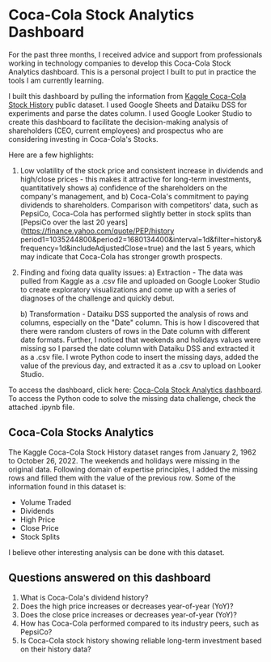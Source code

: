 # Coca-Cola Stock Analytics Dashboard

For the past three months, I received advice and support from professionals working in technology companies to develop this Coca-Cola Stock Analytics dashboard. This is a personal project I built to put in practice the tools I am currently learning. 

I built this dashboard by pulling the information from [Kaggle Coca-Cola Stock History](https://www.kaggle.com/datasets/kalilurrahman/coca-cola-stock-live-and-updated) public dataset. I used Google Sheets and Dataiku DSS for experiments and parse the dates column. I used Google Looker Studio to create this dashboard to facilitate the decision-making analysis of shareholders (CEO, current employees) and prospectus who are considering investing in Coca-Cola's Stocks. 

Here are a few highlights:

1. Low volatility of the stock price and consistent increase in dividends and high/close prices - this makes it attractive for long-term investments, quantitatively shows a) confidence of the shareholders on the company's management, and b) Coca-Cola's commitment to paying dividends to shareholders.
   Comparison with competitors' data, such as PepsiCo, Coca-Cola has performed slightly better in stock splits than 
   [PepsiCo over the last 20 years](https://finance.yahoo.com/quote/PEP/history period1=1035244800&period2=1680134400&interval=1d&filter=history&frequency=1d&includeAdjustedClose=true) and the last 5 years, which may indicate that Coca-Cola has stronger growth prospects. 

2. Finding and fixing data quality issues:
   a) Extraction - The data was pulled from Kaggle as a .csv file and uploaded on Google Looker Studio to create 
   exploratory visualizations and come up with a series of diagnoses of the challenge and quickly debut. 
   
   b) Transformation - Dataiku DSS supported the analysis of rows and columns, especially on the "Date" column. This is 
   how I discovered that there were random clusters of rows in the Date column with different date formats. Further, I 
   noticed that weekends and holidays values were missing so I parsed the date column with Dataiku DSS and extracted it 
   as a .csv file. I wrote Python code to insert the missing days, added the value of the previous day, and extracted it 
   as a .csv to upload on Looker Studio.

To access the dashboard, click here: [Coca-Cola Stock Analytics dashboard](https://lookerstudio.google.com/s/koiJvb2lLeM). To access the Python code to solve the missing data challenge, check the attached .ipynb file.
## Coca-Cola Stocks Analytics 

The Kaggle Coca-Cola Stock History dataset ranges from January 2, 1962 to October 26, 2022. The weekends and holidays were missing in the original data. Following domain of expertise principles, I added the missing rows and filled them with the value of the previous row. Some of the information found in this dataset is: 

* Volume Traded
* Dividends 
* High Price
* Close Price
* Stock Splits 

I believe other interesting analysis can be done with this dataset. 

## Questions answered on this dashboard

1. What is Coca-Cola's dividend history?  
2. Does the high price increases or decreases year-of-year (YoY)? 
3. Does the close price increases or decreases year-of-year (YoY)? 
4. How has Coca-Cola performed compared to its industry peers, such as PepsiCo? 
5. Is Coca-Cola stock history showing reliable long-term investment based on their history data? 
